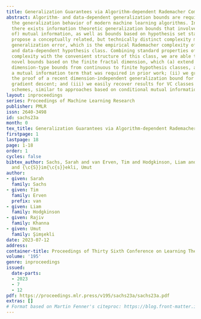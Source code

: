 ```yaml
---
title: Generalization Guarantees via Algorithm-dependent Rademacher Complexity
abstract: Algorithm- and data-dependent generalization bounds are required to explain
  the generalization behavior of modern machine learning algorithms. In this context,
  there exists information theoretic generalization bounds that involve (various forms
  of) mutual information, as well as bounds based on hypothesis set stability. We
  propose a conceptually related, but technically distinct complexity measure to control
  generalization error, which is the empirical Rademacher complexity of an algorithm-
  and data-dependent hypothesis class. Combining standard properties of Rademacher
  complexity with the convenient structure of this class, we are able to (i) obtain
  novel bounds based on the finite fractal dimension, which (a) extend previous fractal
  dimension-type bounds from continuous to finite hypothesis classes, and (b) avoid
  a mutual information term that was required in prior work; (ii) we greatly simplify
  the proof of a recent dimension-independent generalization bound for stochastic
  gradient descent; and (iii) we easily recover results for VC classes and compression
  schemes, similar to approaches based on conditional mutual information.
layout: inproceedings
series: Proceedings of Machine Learning Research
publisher: PMLR
issn: 2640-3498
id: sachs23a
month: 0
tex_title: Generalization Guarantees via Algorithm-dependent Rademacher Complexity
firstpage: 1
lastpage: 18
page: 1-18
order: 1
cycles: false
bibtex_author: Sachs, Sarah and van Erven, Tim and Hodgkinson, Liam and Khanna, Rajiv
  and {\c{S}}im{\c{s}}ekli, Umut
author:
- given: Sarah
  family: Sachs
- given: Tim
  family: Erven
  prefix: van
- given: Liam
  family: Hodgkinson
- given: Rajiv
  family: Khanna
- given: Umut
  family: Şimşekli
date: 2023-07-12
address: 
container-title: Proceedings of Thirty Sixth Conference on Learning Theory
volume: '195'
genre: inproceedings
issued:
  date-parts:
  - 2023
  - 7
  - 12
pdf: https://proceedings.mlr.press/v195/sachs23a/sachs23a.pdf
extras: []
# Format based on Martin Fenner's citeproc: https://blog.front-matter.io/posts/citeproc-yaml-for-bibliographies/
---
```

